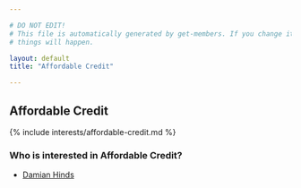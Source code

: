```yaml
---

# DO NOT EDIT!
# This file is automatically generated by get-members. If you change it, bad
# things will happen.

layout: default
title: "Affordable Credit"

---
```


## Affordable Credit

{% include interests/affordable-credit.md %}

### Who is interested in Affordable Credit?


* [Damian Hinds](/members/damian-hinds.html)

